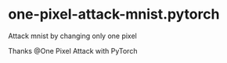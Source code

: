 # one-pixel-attack-mnist.pytorch
Attack mnist by changing only one pixel 


Thanks @One Pixel Attack with PyTorch
